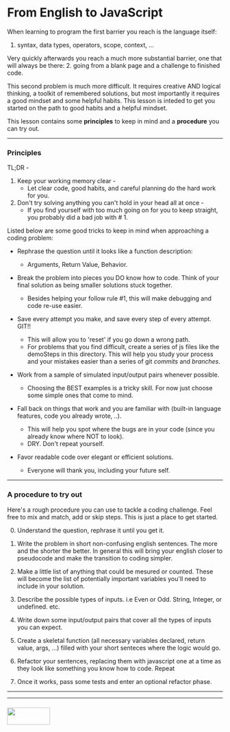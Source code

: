 # From English to JavaScript
When learning to program the first barrier you reach is the language itself: 
1. syntax, data types, operators, scope, context, ... 

Very quickly afterwards you reach a much more substantial barrier, one that will always be there: 
2.  going from a blank page and a challenge to finished code.

This second problem is much more difficult. It requires creative AND logical thinking, a toolkit of remembered solutions, but most importantly it requires a good mindset and some helpful habits.  This lesson is inteded to get you started on the path to good habits and a helpful mindset.

This lesson contains some __principles__ to keep in mind and a __procedure__ you can try out.
___
### Principles

TL;DR - 
1. Keep your working memory clear - 
    * Let clear code, good habits, and careful planning do the hard work for you.
2. Don't try solving anything you can't hold in your head all at once -
    * If you find yourself with too much going on for you to keep straight, you probably did a bad job with # 1.


Listed below are some good tricks to keep in mind when approaching a coding problem:

* Rephrase the question until it looks like a function description:
	- Arguments, Return Value, Behavior.

* Break the problem into pieces you DO know how to code. Think of your final solution as being smaller solutions stuck together. 
    * Besides helping your follow rule #1, this will make debugging and code re-use easier.

* Save every attempt you make, and save every step of every attempt. GIT!!
	* This will allow you to 'reset' if you go down a wrong path.
	* For problems that you find difficult, create a series of js files like the demoSteps in this directory.  This will help you study your process and your mistakes easier than a series of git _commits_ and _branches_.

* Work from a sample of simulated input/output pairs whenever possible.
	* Choosing the BEST examples is a tricky skill. For now just choose some simple ones that come to mind.

* Fall back on things that work and you are familiar with (built-in language features, code you already wrote, ..).
	* This will help you spot where the bugs are in your code (since you already know where NOT to look).
	* DRY.  Don't repeat yourself.

* Favor readable code over elegant or efficient solutions.
	* Everyone will thank you, including your future self.




___
### A procedure to try out
Here's a rough procedure you can use to tackle a coding challenge.  Feel free to mix and match, add or skip steps.  This is just a place to get started.

0) Understand the question, rephrase it until you get it.

1) Write the problem in short non-confusing english sentences. The more and the shorter the better.  In general this will bring your english closer to pseudocode and make the transition to coding simpler.

2) Make a little list of anything that could be mesured or counted.  These will become the list of potentially important variables you'll need to include in your solution.

3) Describe the possible types of inputs. i.e Even or Odd. String, Integer, or undefined. etc.    

4) Write down some input/output pairs that cover all the types of inputs you can expect.

5) Create a skeletal function (all necessary variables declared, return value, args, ...) filled with your short senteces where the logic would go.

6) Refactor your sentences, replacing them with javascript one at a time as they look like something you know how to code.  Repeat

7) Once it works, pass some tests and enter an optional refactor phase. 



___
___
### <a href="http://elewa.education/blog" target="_blank"><img src="https://user-images.githubusercontent.com/18554853/34921062-506450ae-f97d-11e7-875f-6feeb26ad72d.png" width="100" height="40"/></a>